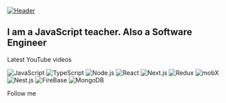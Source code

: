[![Header](https://github.com/Qwerty-Night/Qwerty-Night/blob/main/assets/aman-pal-W58S3HDN5rM-unsplash.jpeg)](https://www.instagram.com/danilapanarin/)

## I am a JavaScript teacher. Also a Software Engineer

Latest YouTube videos

![JavaScript](https://img.shields.io/badge/-JavaScript-141919?style=for-the-badge&logo=javascript)
![TypeScript](https://img.shields.io/badge/-TypeScript-141919?style=for-the-badge&logo=TypeScript)
![Node.js](https://img.shields.io/badge/-Node.js-141919?style=for-the-badge&logo=Node.js)
![React](https://img.shields.io/badge/-React-141919?style=for-the-badge&logo=React)
![Next.js](https://img.shields.io/badge/-Next.js-141919?style=for-the-badge&logo=Next.js)
![Redux](https://img.shields.io/badge/-Redux-141919?style=for-the-badge&logo=Redux)
![mobX](https://img.shields.io/badge/-mobX-141919?style=for-the-badge&logo=mobX)
![Nest.js](https://img.shields.io/badge/-Nest.js-141919?style=for-the-badge&logo=Nest.js)
![FireBase](https://img.shields.io/badge/-FireBase-141919?style=for-the-badge&logo=FireBase)
![MongoDB](https://img.shields.io/badge/-MongoDB-141919?style=for-the-badge&logo=MongoDB)

Follow me
